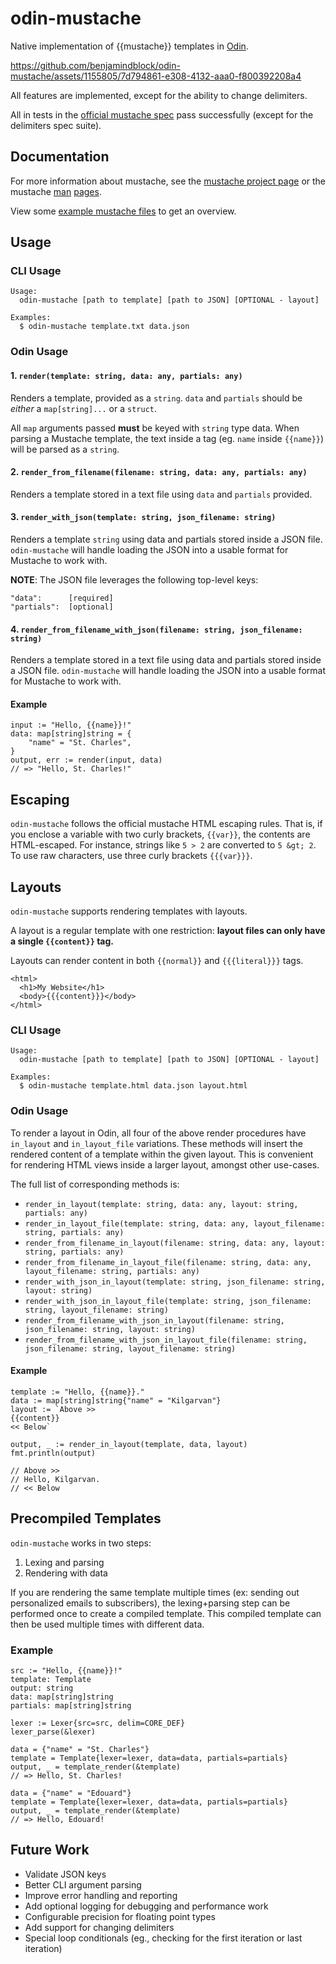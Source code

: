 # odin-mustache
Native implementation of {{mustache}} templates in [Odin](https://odin-lang.org).

https://github.com/benjamindblock/odin-mustache/assets/1155805/7d794861-e308-4132-aaa0-f800392208a4

All features are implemented, except for the ability to change delimiters.

All in tests in the [official mustache spec](https://github.com/mustache/spec) pass successfully (except for the delimiters spec suite).

## Documentation

For more information about mustache, see the [mustache project page](https://mustache.github.io) or the mustache [man](https://mustache.github.io/mustache.5.html) [pages](https://mustache.github.io/mustache.1.html).

View some [example mustache files](https://github.com/mustache/mustache/tree/master/examples) to get an overview.

## Usage

### CLI Usage
```
Usage:
  odin-mustache [path to template] [path to JSON] [OPTIONAL - layout]

Examples:
  $ odin-mustache template.txt data.json
```

### Odin Usage
#### 1. `render(template: string, data: any, partials: any)`

Renders a template, provided as a `string`. `data` and `partials` should be *either* a `map[string]...` or a `struct`.

All `map` arguments passed **must** be keyed with `string` type data. When parsing a Mustache template, the text inside a tag (eg. `name` inside `{{name}}`) will be parsed as a `string`.

#### 2. `render_from_filename(filename: string, data: any, partials: any)`

Renders a template stored in a text file using `data` and `partials` provided.

#### 3. `render_with_json(template: string, json_filename: string)`

Renders a template `string` using data and partials stored inside a JSON file. `odin-mustache` will handle loading the JSON into a usable format for Mustache to work with.

**NOTE**: The JSON file leverages the following top-level keys:
```
"data":      [required]
"partials":  [optional]
```

#### 4. `render_from_filename_with_json(filename: string, json_filename: string)`

Renders a template stored in a text file using data and partials stored inside a JSON file. `odin-mustache` will handle loading the JSON into a usable format for Mustache to work with.

#### Example
```odin
input := "Hello, {{name}}!"
data: map[string]string = {
    "name" = "St. Charles",
}
output, err := render(input, data)
// => "Hello, St. Charles!"
```

## Escaping
`odin-mustache` follows the official mustache HTML escaping rules. That is, if you enclose a variable with two curly brackets, `{{var}}`, the contents are HTML-escaped. For instance, strings like `5 > 2` are converted to `5 &gt; 2`. To use raw characters, use three curly brackets `{{{var}}}`.

## Layouts
`odin-mustache` supports rendering templates with layouts.

A layout is a regular template with one restriction: **layout files can only have a single `{{content}}` tag.**

Layouts can render content in both `{{normal}}` and `{{{literal}}}` tags.

```
<html>
  <h1>My Website</h1>
  <body>{{{content}}}</body>
</html>
```

### CLI Usage
```
Usage:
  odin-mustache [path to template] [path to JSON] [OPTIONAL - layout]

Examples:
  $ odin-mustache template.html data.json layout.html
```

### Odin Usage
To render a layout in Odin, all four of the above render procedures have `in_layout` and `in_layout_file` variations. These methods will insert the rendered content of a template within the given layout. This is convenient for rendering HTML views inside a larger layout, amongst other use-cases.

The full list of corresponding methods is:
- `render_in_layout(template: string, data: any, layout: string, partials: any)`
- `render_in_layout_file(template: string, data: any, layout_filename: string, partials: any)`
- `render_from_filename_in_layout(filename: string, data: any, layout: string, partials: any)`
- `render_from_filename_in_layout_file(filename: string, data: any, layout_filename: string, partials: any)`
- `render_with_json_in_layout(template: string, json_filename: string, layout: string)`
- `render_with_json_in_layout_file(template: string, json_filename: string, layout_filename: string)`
- `render_from_filename_with_json_in_layout(filename: string, json_filename: string, layout: string)`
- `render_from_filename_with_json_in_layout_file(filename: string, json_filename: string, layout_filename: string)`

#### Example
```odin
template := "Hello, {{name}}."
data := map[string]string{"name" = "Kilgarvan"}
layout := `Above >>
{{content}}
<< Below`

output, _ := render_in_layout(template, data, layout)
fmt.println(output)

// Above >>
// Hello, Kilgarvan.
// << Below
```

## Precompiled Templates
`odin-mustache` works in two steps:
1. Lexing and parsing
2. Rendering with data

If you are rendering the same template multiple times (ex: sending out personalized emails to subscribers), the lexing+parsing step can be performed once to create a compiled template. This compiled template can then be used multiple times with different data.

### Example
```odin
src := "Hello, {{name}}!"
template: Template
output: string
data: map[string]string
partials: map[string]string

lexer := Lexer{src=src, delim=CORE_DEF}
lexer_parse(&lexer)

data = {"name" = "St. Charles"}
template = Template{lexer=lexer, data=data, partials=partials}
output, _ = template_render(&template)
// => Hello, St. Charles!

data = {"name" = "Edouard"}
template = Template{lexer=lexer, data=data, partials=partials}
output, _ = template_render(&template)
// => Hello, Edouard!
```

## Future Work
- Validate JSON keys
- Better CLI argument parsing
- Improve error handling and reporting
- Add optional logging for debugging and performance work
- Configurable precision for floating point types
- Add support for changing delimiters
- Special loop conditionals (eg., checking for the first iteration or last iteration)
